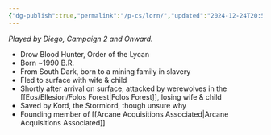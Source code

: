 ```yaml
---
{"dg-publish":true,"permalink":"/p-cs/lorn/","updated":"2024-12-24T20:59:47.450-06:00"}
---
```


*Played by Diego, Campaign 2 and Onward.*

- Drow Blood Hunter, Order of the Lycan
- Born ~1990 B.R.
- From South Dark, born to a mining family in slavery
- Fled to surface with wife & child
- Shortly after arrival on surface, attacked by werewolves in the [[Eos/Ellesion/Folos Forest\|Folos Forest]], losing wife & child
- Saved by Kord, the Stormlord, though unsure why
- Founding member of [[Arcane Acquisitions Associated\|Arcane Acquisitions Associated]]